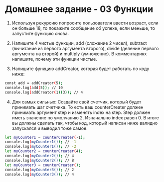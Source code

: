 # Домашнее задание - 03 Функции

1. Используя рекурсию попросите пользователя ввести
возраст, если он больше 18, то покажите сообщение об
успехе, если меньше, то запустите функцию снова.

2. Напишите 4 чистые функции, add (сложение 2 чисел),
subtract (вычитание из первого аргумента второго),
divide (деление первого аргумента на второй) и
multiply (умножение). В комментариях напишите,
почему эти функции чистые.

3. Напишите функцию addCreator, которая будет работать
по коду ниже:

```sh
const add = addCreator(5);
console.log(add(5)); // 10
console.log(addCreator(1)(3)); // 4
```

4. Для самых сильных:
Создайте свой счетчик, который будет принимать шаг
счетчика. То есть ваш counterCreater должен
принимать аргумент step и изменять index на step.
Step должен иметь значение по умолчанию 2.
Изначально index равен 0.
В итоге вы должны сделать так, чтобы
код, который написан ниже валидно
запускался и выводил тоже самое.

```sh
let myCounter1 = counterCreater(-1);
console.log(myCounter1()); // -1
console.log(myCounter1()); // -2
let myCounter2 = counterCreater(4);
console.log(myCounter2()); // 4
console.log(myCounter2()); // 8
let myCounter3 = counterCreater();
console.log(myCounter3()); // 2
console.log(myCounter3()); // 4
```
